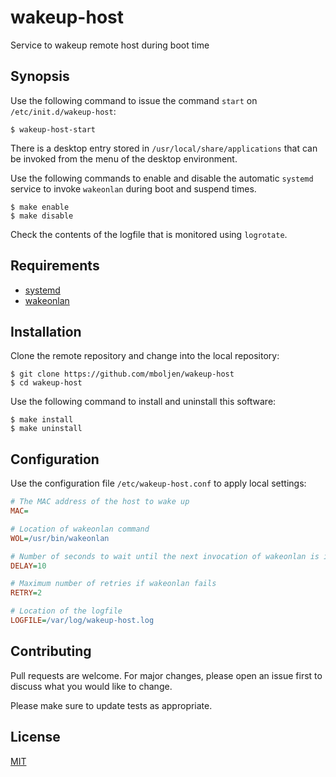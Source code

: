# wakeup-host

Service to wakeup remote host during boot time


## Synopsis

Use the following command to issue the command `start` on `/etc/init.d/wakeup-host`:

```console
$ wakeup-host-start
```

There is a desktop entry stored in `/usr/local/share/applications` that can be invoked from the menu of the desktop environment.

Use the following commands to enable and disable the automatic `systemd` service to invoke `wakeonlan` during boot and suspend times.

```console
$ make enable
$ make disable
```

Check the contents of the logfile that is monitored using `logrotate`.


## Requirements

+ [systemd](https://www.freedesktop.org/wiki/Software/systemd)
+ [wakeonlan](https://github.com/jpoliv/wakeonlan)


## Installation

Clone the remote repository and change into the local repository:

```console
$ git clone https://github.com/mboljen/wakeup-host
$ cd wakeup-host
```

Use the following command to install and uninstall this software:

```console
$ make install
$ make uninstall
```


## Configuration

Use the configuration file `/etc/wakeup-host.conf` to apply local settings:

```ini
# The MAC address of the host to wake up
MAC=

# Location of wakeonlan command
WOL=/usr/bin/wakeonlan

# Number of seconds to wait until the next invocation of wakeonlan is issued
DELAY=10

# Maximum number of retries if wakeonlan fails
RETRY=2

# Location of the logfile
LOGFILE=/var/log/wakeup-host.log
```


## Contributing

Pull requests are welcome. For major changes, please open an issue first to discuss what you would like to change.

Please make sure to update tests as appropriate.


## License

[MIT](https://choosealicense.com/licenses/mit/)
